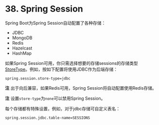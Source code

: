 # 38. Spring Session

Spring Boot为Spring Session自动配置了各种存储：

* JDBC
* MongoDB
* Redis
* Hazelcast
* HashMap

如果Spring Session可用，你只需选择想要的存储sessions的存储类型[StoreType](https://github.com/spring-projects/spring-boot/tree/v1.4.1.RELEASE/spring-boot-autoconfigure/src/main/java/org/springframework/boot/autoconfigure/session/StoreType.java)。例如，按如下配置将使用JDBC作为后端存储：

```text
spring.session.store-type=jdbc
```

**注** 出于向后兼容，如果Redis可用，Spring Session将自动配置使用Redis存储。

**注** 设置`store-type`为`none`可以禁用Spring Session。

每个存储都有特殊设置，例如，对于jdbc存储可自定义表名：

```text
spring.session.jdbc.table-name=SESSIONS
```

